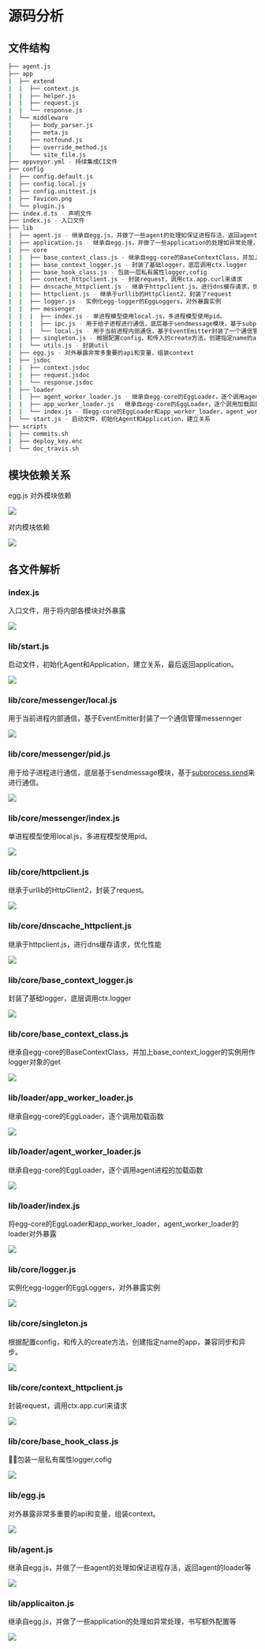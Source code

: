 # 源码分析

## 文件结构

``` bash
├── agent.js
├── app
|  ├── extend
|  |  ├── context.js
|  |  ├── helper.js
|  |  ├── request.js
|  |  └── response.js
|  └── middleware
|     ├── body_parser.js
|     ├── meta.js
|     ├── notfound.js
|     ├── override_method.js
|     └── site_file.js
├── appveyor.yml - 持续集成CI文件
├── config
|  ├── config.default.js
|  ├── config.local.js
|  ├── config.unittest.js
|  ├── favicon.png
|  └── plugin.js
├── index.d.ts - 声明文件
├── index.js - 入口文件
├── lib
|  ├── agent.js - 继承自egg.js，并做了一些agent的处理如保证进程存活，返回agent的loader等
|  ├── application.js - 继承自egg.js，并做了一些application的处理如异常处理，书写额外配置等
|  ├── core
|  |  ├── base_context_class.js - 继承自egg-core的BaseContextClass，并加上base_context_logger的实例用作logger对象的get
|  |  ├── base_context_logger.js - 封装了基础logger，底层调用ctx.logger
|  |  ├── base_hook_class.js - 包装一层私有属性logger,cofig
|  |  ├── context_httpclient.js - 封装request，调用ctx.app.curl来请求
|  |  ├── dnscache_httpclient.js - 继承于httpclient.js，进行dns缓存请求，优化性能
|  |  ├── httpclient.js - 继承于urllib的HttpClient2，封装了request
|  |  ├── logger.js - 实例化egg-logger的EggLoggers，对外暴露实例
|  |  ├── messenger
|  |  |  ├── index.js - 单进程模型使用local.js，多进程模型使用pid。
|  |  |  ├── ipc.js - 用于给子进程进行通信，底层基于sendmessage模块，基于subprocess.send来进行通信。
|  |  |  └── local.js - 用于当前进程内部通信，基于EventEmitter封装了一个通信管理messennger
|  |  ├── singleton.js - 根据配置config，和传入的create方法，创建指定name的app，兼容同步和异步。
|  |  └── utils.js - 封装util
|  ├── egg.js - 对外暴露非常多重要的api和变量，组装context
|  ├── jsdoc
|  |  ├── context.jsdoc
|  |  ├── request.jsdoc
|  |  └── response.jsdoc
|  ├── loader
|  |  ├── agent_worker_loader.js - 继承自egg-core的EggLoader，逐个调用agent进程的加载函数
|  |  ├── app_worker_loader.js - 继承自egg-core的EggLoader，逐个调用加载函数
|  |  └── index.js - 将egg-core的EggLoader和app_worker_loader，agent_worker_loader的loader对外暴露
|  └── start.js - 启动文件，初始化Agent和Application，建立关系
├── scripts
|  ├── commits.sh
|  ├── deploy_key.enc
|  └── doc_travis.sh
```

## 模块依赖关系

egg.js
对外模块依赖

![](./graphviz/egg.svg)

对内模块依赖

![](./graphviz/egg-inline.gv.svg)


## 各文件解析

### index.js

入口文件，用于将内部各模块对外暴露

![](./graphviz/index.js.svg)


### lib/start.js

启动文件，初始化Agent和Application，建立关系，最后返回application。

![](./graphviz/lib_start.js.svg)


### lib/core/messenger/local.js

用于当前进程内部通信，基于EventEmitter封装了一个通信管理messennger

![](./graphviz/lib_core_messenger_local.svg)

### lib/core/messenger/pid.js

用于给子进程进行通信，底层基于sendmessage模块，基于[subprocess.send](https://nodejs.org/dist/latest-v10.x/docs/api/child_process.html#child_process_subprocess_send_message_sendhandle_options_callback)来进行通信。

![](./graphviz/lib_core_messenger_pid.svg)

### lib/core/messenger/index.js

单进程模型使用local.js，多进程模型使用pid。

![](./graphviz/lib_core_messenger_index.svg)

### lib/core/httpclient.js

继承于urllib的HttpClient2，封装了request。

![](./graphviz/lib_core_httpclient.svg)

### lib/core/dnscache_httpclient.js

继承于httpclient.js，进行dns缓存请求，优化性能

![](./graphviz/lib_core_dnscache_httpclient.svg)

### lib/core/base_context_logger.js

封装了基础logger，底层调用ctx.logger

![](./graphviz/lib_core_base_context_logger.svg)


### lib/core/base_context_class.js

继承自egg-core的BaseContextClass，并加上base_context_logger的实例用作logger对象的get

![](./graphviz/lib_core_base_context_class.svg)

### lib/loader/app_worker_loader.js

继承自egg-core的EggLoader，逐个调用加载函数

![](./graphviz/lib_loader_app_worker_loader.svg)


### lib/loader/agent_worker_loader.js

继承自egg-core的EggLoader，逐个调用agent进程的加载函数

![](./graphviz/lib_loader_agent_worker_loader.svg)

### lib/loader/index.js

将egg-core的EggLoader和app_worker_loader，agent_worker_loader的loader对外暴露

![](./graphviz/lib_loader_index.svg)

### lib/core/logger.js

实例化egg-logger的EggLoggers，对外暴露实例

![](./graphviz/lib_core_logger.svg)

### lib/core/singleton.js

根据配置config，和传入的create方法，创建指定name的app，兼容同步和异步。

![](./graphviz/lib_core_singleton.svg)

### lib/core/context_httpclient.js

封装request，调用ctx.app.curl来请求

![](./graphviz/lib_core_context_httpclient.svg)

### lib/core/base_hook_class.js

包装一层私有属性logger,cofig

![](./graphviz/lib_core_base_hook_class.svg)


### lib/egg.js

对外暴露非常多重要的api和变量，组装context。

![](./graphviz/lib_egg.svg)

### lib/agent.js

继承自egg.js，并做了一些agent的处理如保证进程存活，返回agent的loader等

![](./graphviz/lib_agent.svg)

### lib/applicaiton.js

继承自egg.js，并做了一些application的处理如异常处理，书写额外配置等

![](./graphviz/lib_application.svg)